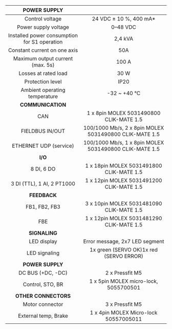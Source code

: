 | **POWER SUPPLY** |   |
| :---: | :---: |
| Control voltage | 24 VDC ± 10 %, 400 mA* |
| Power supply voltage | 0–48 VDC |
| Installed power consumption for S1 operation | 2,4 kVA |
| Constant current on one axis | 50A |
| Maximum output current (max. 5s) | 100 A |
| Losses at rated load | 30 W |
| Protection level | IP20 |
| Ambient operating temperature | -32 ~ +40 °C |
| **COMMUNICATION** |   |
| CAN | 1 x 8pin MOLEX 5031490800 CLIK-MATE 1.5 |
| FIELDBUS IN/OUT | 100/1000 Mb/s, 2 x 8pin MOLEX 5031490800 CLIK-MATE 1.5 |
| ETHERNET UDP (service) | 100/1000 Mb/s, 1 x 8pin MOLEX 5031490800 CLIK-MATE 1.5 |
| **I/O** |   |
| 8 DI, 6 DO | 1 x 18pin MOLEX 5031491800 CLIK-MATE 1.5 |
| 3 DI (TTL), 1 AI, 2 PT1000 | 1 x 12pin MOLEX 5031491200 CLIK-MATE 1.5 |
| **FEEDBACK** |   |
| FB1, FB2, FB3 | 3 x 10pin MOLEX 5031481090 CLIK-MATE 1.5 |
| FBE | 1 x 12pin MOLEX 5031481290 CLIK-MATE 1.5 |
| **SIGNALING** |   |
| LED display | Error message, 2x7 LED segment |
| LED signaling | 1x green (SERVO OK)1x red (SERVO ERROR) |
| **POWER SUPPLY** |   |
| DC BUS (+DC, -DC) | 2 x Pressfit M5 |
| Control, STO, BR | 1 x 5pin MOLEX micro-lock, 5055700501 |
| **OTHER CONNECTORS** |   |
| Motor connector | 3 x Pressfit M5 |
| External temp, Brake | 1 x 4pin MOLEX Micro-lock 50557005011 |
